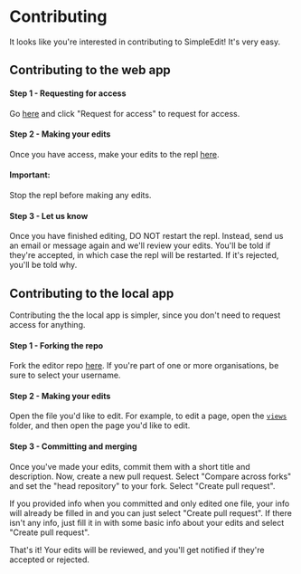 # Contributing

It looks like you're interested in contributing to SimpleEdit! It's very easy.

## Contributing to the web app

#### Step 1 - Requesting for access

Go [here](https://repl.it/@SimpleEdit/editor?view=1) and click "Request for access" to request for access.

#### Step 2 - Making your edits

Once you have access, make your edits to the repl [here](https://repl.it/@SimpleEdit/editor). 
#### Important:

Stop the repl before making any edits.

#### Step 3 - Let us know

Once you have finished editing, DO NOT restart the repl. Instead, send us an email or message again and we'll review your edits. You'll be told if they're accepted, in which case the repl will be restarted. If it's rejected, you'll be told why.

## Contributing to the local app

Contributing the the local app is simpler, since you don't need to request access for anything.

#### Step 1 - Forking the repo

Fork the editor repo [here](https://github.com/SimpleEdit/editor/fork). If you're part of one or more organisations, be sure to select your username.

#### Step 2 - Making your edits

Open the file you'd like to edit. For example, to edit a page, open the [`views`](https://github.com/SimpleEdit/editor/tree/main/views) folder, and then open the page you'd like to edit.

#### Step 3 - Committing and merging

Once you've made your edits, commit them with a short title and description. Now, create a new pull request. Select "Compare across forks" and set the "head repository" to your fork. Select "Create pull request".

If you provided info when you committed and only edited one file, your info will already be filled in and you can just select "Create pull request". If there isn't any info, just fill it in with some basic info about your edits and select "Create pull request".

That's it! Your edits will be reviewed, and you'll get notified if they're accepted or rejected.
